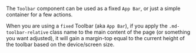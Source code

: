 The `Toolbar` component can be used as a fixed `App Bar`, or just a simple container
for a few actions.

When you are using a `fixed` Toolbar (aka `App Bar`), if you apply the `.md-toolbar-relative`
class name to the main content of the page (or something you want adjusted), it will
gain a margin-top equal to the current height of the toolbar based on the device/screen
size.
